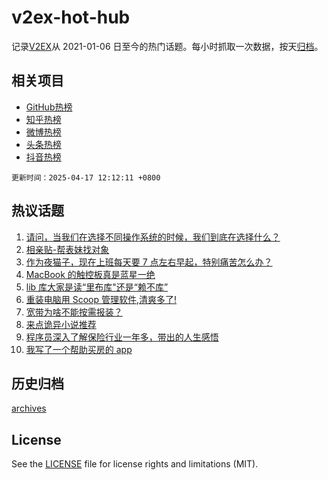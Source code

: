 # v2ex-hot-hub

 记录[V2EX](https://www.v2ex.com/)从 2021-01-06 日至今的热门话题。每小时抓取一次数据，按天[归档](archives)。
 
 ## 相关项目

- [GitHub热榜](https://github.com/snaildev/github-hot-hub)
- [知乎热榜](https://github.com/snaildev/zhihu-hot-hub)
- [微博热榜](https://github.com/snaildev/weibo-hot-hub)
- [头条热榜](https://github.com/snaildev/toutiao-hot-hub)
- [抖音热榜](https://github.com/snaildev/douyin-hot-hub)


 `更新时间：2025-04-17 12:12:11 +0800`

## 热议话题

1. [请问，当我们在选择不同操作系统的时候，我们到底在选择什么？](https://www.v2ex.com/t/1125983)
1. [相亲贴-帮表妹找对象](https://www.v2ex.com/t/1126010)
1. [作为夜猫子，现在上班每天要 7 点左右早起，特别痛苦怎么办？](https://www.v2ex.com/t/1126029)
1. [MacBook 的触控板真是蓝星一绝](https://www.v2ex.com/t/1125853)
1. [lib 库大家是读“里布库"还是“赖不库”](https://www.v2ex.com/t/1125882)
1. [重装电脑用 Scoop 管理软件,清爽多了!](https://www.v2ex.com/t/1126032)
1. [宽带为啥不能按需报装？](https://www.v2ex.com/t/1125906)
1. [来点诡异小说推荐](https://www.v2ex.com/t/1125877)
1. [程序员深入了解保险行业一年多，带出的人生感悟](https://www.v2ex.com/t/1126009)
1. [我写了一个帮助买房的 app](https://www.v2ex.com/t/1125967)

## 历史归档

[archives](archives)

## License

See the [LICENSE](LICENSE) file for license rights and limitations (MIT).
